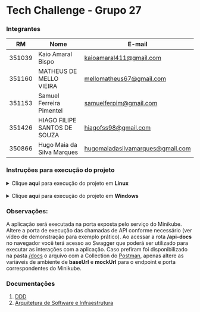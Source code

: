# Tech Challenge - Grupo 27

### Integrantes

| RM     | Nome                         | E-mail                           |
| ------ | ---------------------------- | -------------------------------- |
| 351039 | Kaio Amaral Bispo            | kaioamaral411@gmail.com          |
| 351160 | MATHEUS DE MELLO VIEIRA      | mellomatheus67@gmail.com         |
| 351153 | Samuel Ferreira Pimentel     | samuelferpim@gmail.com           |
| 351426 | HIAGO FILIPE SANTOS DE SOUZA | hiagofss98@gmail.com             |
| 350866 | Hugo Maia da Silva Marques   | hugomaiadasilvamarques@gmail.com |

### Instruções para execução do projeto

<details>
<summary>Clique <b>aqui</b> para execução do projeto em <b>Linux</b></summary>

#### Pré-requisitos:

1. Docker instalado e sendo executado no ambiente
2. Perfil administrador no ambiente

#### Passos:
1. Faça um Clone do [repositório](https://github.com/hiagofss/fiap-tech-challenge-01).
2. Entre na pasta do projeto.
3. Abra o terminal e execute o comando a seguir como <b>administrador</b>

```bash
sh start_linux.sh
```
4. Após a aplicação inicializar, se desejar realizar um teste de carga, execute o comando abaixo:

 ```bash
sh scripts/load_generator.sh
```
5. Ao ser solicitado, passe como parâmetro a URL interna do Minikube (e não a de túnel) que está exposta com a porta 30001, visto que o teste rodará internamente no cluster
6. Digite o número de pods de stress test que serão criados para gerar carga na aplicação

</details>
<br/>
<details>
<summary>Clique <b>aqui</b> para execução do projeto em <b>Windows</b></summary>

#### Pré-requisitos:

1. Docker instalado e sendo executado no ambiente
2. Perfil administrador no ambiente 

#### Passos:
1. Faça um clone do [repositório](https://github.comd/hiagofss/fiap-tech-challenge-01).
2. Entre na pasta do projeto.
3. Abra o terminal e execute o comando a seguir como <b>administrador</b>

```powershell
.\start_windows.ps1
```

4. Após a aplicação inicializar, se desejar realizar um teste de carga, execute o comando abaixo:

 ```powershell
.\scripts\load_generator.ps1
```
5. Ao ser solicitado, passe como parâmetro a URL interna do Minikube (e não a de túnel) que está exposta com a porta 30001, visto que o teste rodará internamente no cluster
6. Digite o número de pods de stress test que serão criados para gerar carga na aplicação
</details>


### Observações:


A aplicação será executada na porta exposta pelo serviço do Minikube. Altere a porta de execução das chamadas de API conforme necessário (ver vídeo de demonstração para exemplo prático).
Ao acessar a rota <b>/api-docs</b> no navegador você terá acesso ao Swagger que poderá ser utilizado para executar as interações com a aplicação. Caso prefiram foi disponibilizado na pasta [/docs](https://github.com/hiagofss/fiap-tech-challenge-01/tree/main/docs) o arquivo com a Collection do [Postman](https://github.com/hiagofss/fiap-tech-challenge-01/blob/main/docs/Fiap_TechChallenge_G27.postman_collection.json), apenas altere as variáveis de ambiente de <b>baseUrl</b> e <b>mockUrl</b> para o endpoint e porta correspondentes do Minikube.

### Documentações

1. [DDD](https://github.com/hiagofss/fiap-tech-challenge-g27/wiki/DDD)
2. [Arquitetura de Software e Infraestrutura](https://github.com/hiagofss/fiap-tech-challenge-g27/wiki/Arquitetura-de-Software-e-Infraestrutura)
